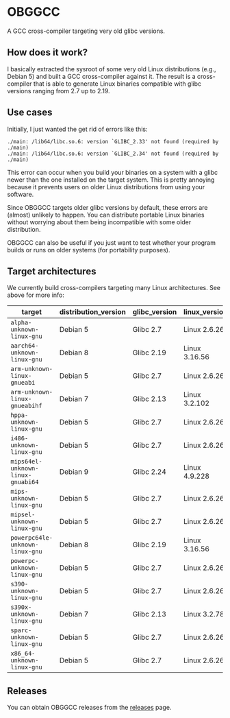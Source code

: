 # OBGGCC

A GCC cross-compiler targeting very old glibc versions.

## How does it work?

I basically extracted the sysroot of some very old Linux distributions (e.g., Debian 5) and built a GCC cross-compiler against it. The result is a cross-compiler that is able to generate Linux binaries compatible with glibc versions ranging from 2.7 up to 2.19.

## Use cases

Initially, I just wanted the get rid of errors like this:

```
./main: /lib64/libc.so.6: version `GLIBC_2.33' not found (required by ./main)
./main: /lib64/libc.so.6: version `GLIBC_2.34' not found (required by ./main)
```

This error can occur when you build your binaries on a system with a glibc newer than the one installed on the target system. This is pretty annoying because it prevents users on older Linux distributions from using your software.

Since OBGGCC targets older glibc versions by default, these errors are (almost) unlikely to happen. You can distribute portable Linux binaries without worrying about them being incompatible with some older distribution.

OBGGCC can also be useful if you just want to test whether your program builds or runs on older systems (for portability purposes).

## Target architectures

We currently build cross-compilers targeting many Linux architectures. See above for more info:

|         target         |  distribution_version  |     glibc_version     |     linux_version     | 
| ---------------------- | ------------------------------- | -------------------------- | ------------------------- |
| `alpha-unknown-linux-gnu` | Debian 5 | Glibc 2.7 | Linux 2.6.26 |
| `aarch64-unknown-linux-gnu` | Debian 8 | Glibc 2.19 | Linux 3.16.56 |
| `arm-unknown-linux-gnueabi` | Debian 5 | Glibc 2.7 | Linux 2.6.26 |
| `arm-unknown-linux-gnueabihf` | Debian 7 | Glibc 2.13 | Linux 3.2.102 |
| `hppa-unknown-linux-gnu` | Debian 5 | Glibc 2.7 | Linux 2.6.26 |
| `i486-unknown-linux-gnu` | Debian 5 | Glibc 2.7 | Linux 2.6.26 |
| `mips64el-unknown-linux-gnuabi64` | Debian 9 | Glibc 2.24 | Linux 4.9.228 |
| `mips-unknown-linux-gnu` | Debian 5 | Glibc 2.7 | Linux 2.6.26 |
| `mipsel-unknown-linux-gnu` | Debian 5 | Glibc 2.7 | Linux 2.6.26 |
| `powerpc64le-unknown-linux-gnu` | Debian 8 | Glibc 2.19 | Linux 3.16.56 |
| `powerpc-unknown-linux-gnu` | Debian 5 | Glibc 2.7 | Linux 2.6.26 |
| `s390-unknown-linux-gnu` | Debian 5 | Glibc 2.7 | Linux 2.6.26 |
| `s390x-unknown-linux-gnu` | Debian 7 | Glibc 2.13 | Linux 3.2.78 |
| `sparc-unknown-linux-gnu` | Debian 5 | Glibc 2.7 | Linux 2.6.26 |
| `x86_64-unknown-linux-gnu` | Debian 5 | Glibc 2.7 | Linux 2.6.26 |

## Releases

You can obtain OBGGCC releases from the  [releases](https://github.com/AmanoTeam/obggcc/releases) page.
